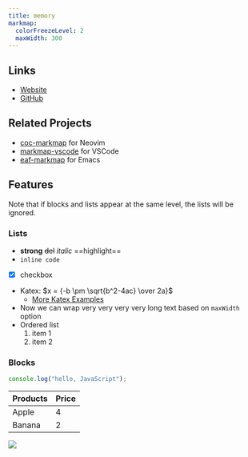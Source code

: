 ```yaml
---
title: memory
markmap:
  colorFreezeLevel: 2
  maxWidth: 300
---
```


## Links

- [Website](https://markmap.js.org/)
- [GitHub](https://github.com/gera2ld/markmap)

## Related Projects

- [coc-markmap](https://github.com/gera2ld/coc-markmap) for Neovim
- [markmap-vscode](https://marketplace.visualstudio.com/items?itemName=gera2ld.markmap-vscode) for VSCode
- [eaf-markmap](https://github.com/emacs-eaf/eaf-markmap) for Emacs

## Features

Note that if blocks and lists appear at the same level, the lists will be ignored.

### Lists

- **strong** ~~del~~ _italic_ ==highlight==
- `inline code`
- [x] checkbox
- Katex: $x = {-b \pm \sqrt{b^2-4ac} \over 2a}$
    <!-- markmap: fold --> 
  - [More Katex Examples](#?d=gist:af76a4c245b302206b16aec503dbe07b:katex.md)
- Now we can wrap very very very very long text based on `maxWidth` option
- Ordered list
  1. item 1
  2. item 2

### Blocks

```js
console.log("hello, JavaScript");
```

| Products | Price |
| -------- | ----- |
| Apple    | 4     |
| Banana   | 2     |

![](https://markmap.js.org/favicon.png)
